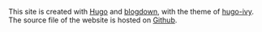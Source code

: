 This site is created with [Hugo](https://gohugo.io) and [blogdown](https://bookdown.org/yihui/blogdown/), with the theme of [hugo-ivy](https://github.com/yihui/hugo-ivy). The source file of the website is hosted on [Github](https://github.com/ShixiangWang).
